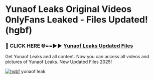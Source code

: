 # Yunaof Leaks Original Videos 0nlyFans Leaked - Files Updated! (hgbf)

<h3>🔴 CLICK HERE 🌐==►► <a href="https://tinyurl.com/4seja8ks" rel="nofollow">Yunaof Leaks Updated Files</a></h3>

Get Yunaof Leaks and all content. Now you can access all videos and pictures of Yunaof Leaks. New Updated Files 2025!

[![hgbf](https://i.imgur.com/EWjZXRe.gif)](https://tinyurl.com/4seja8ks)
yunaof leak
